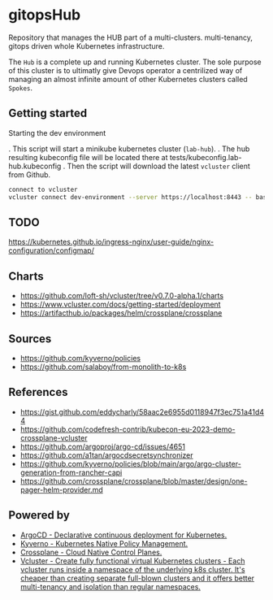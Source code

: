 # gitopsHub
Repository that manages the HUB part of a multi-clusters. multi-tenancy, gitops driven whole Kubernetes infrastructure.

The `Hub` is a complete up and running Kubernetes cluster. The sole purpose of this cluster is to ultimatly give Devops operator
a centrilized way of managing an almost infinite amount of other Kubernetes clusters called `Spokes`.

## Getting started

Starting the dev environment

. This script will start a minikube kubernetes cluster (`lab-hub`).
. The hub resulting kubeconfig file will be located there at tests/kubeconfig.lab-hub.kubeconfig
. Then the script will download the latest `vcluster` client from Github.

```bash
connect to vcluster
vcluster connect dev-environment --server https://localhost:8443 -- bash
```


## TODO
https://kubernetes.github.io/ingress-nginx/user-guide/nginx-configuration/configmap/

## Charts
- https://github.com/loft-sh/vcluster/tree/v0.7.0-alpha.1/charts
- https://www.vcluster.com/docs/getting-started/deployment
- https://artifacthub.io/packages/helm/crossplane/crossplane

## Sources
- https://github.com/kyverno/policies
- https://github.com/salaboy/from-monolith-to-k8s

## References
- https://gist.github.com/eddycharly/58aac2e6955d0118947f3ec751a41d44
- https://github.com/codefresh-contrib/kubecon-eu-2023-demo-crossplane-vcluster
- https://github.com/argoproj/argo-cd/issues/4651
- https://github.com/a1tan/argocdsecretsynchronizer
- https://github.com/kyverno/policies/blob/main/argo/argo-cluster-generation-from-rancher-capi
- https://github.com/crossplane/crossplane/blob/master/design/one-pager-helm-provider.md


## Powered by
- [ArgoCD - Declarative continuous deployment for Kubernetes.](https://github.com/argoproj/argo-cd)
- [Kyverno - Kubernetes Native Policy Management.](https://github.com/kyverno/kyverno)
- [Crossplane - Cloud Native Control Planes.](https://github.com/crossplane/crossplane)
- [Vcluster - Create fully functional virtual Kubernetes clusters - Each vcluster runs inside a namespace of the underlying k8s cluster. It's cheaper than creating separate full-blown clusters and it offers better multi-tenancy and isolation than regular namespaces.](https://github.com/loft-sh/vcluster)
